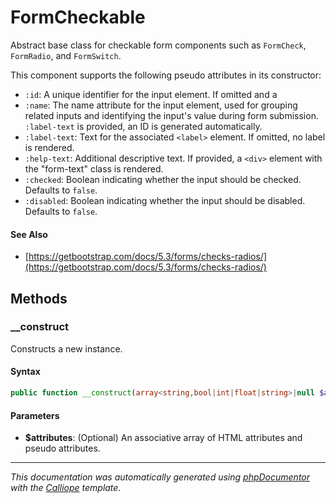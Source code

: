 # FormCheckable

Abstract base class for checkable form components such as `FormCheck`,
`FormRadio`, and `FormSwitch`.

This component supports the following pseudo attributes in its constructor:

- `:id`: A unique identifier for the input element. If omitted and a
- `:name`: The name attribute for the input element, used for grouping
  related inputs and identifying the input's value during form submission.
  `:label-text` is provided, an ID is generated automatically.
- `:label-text`: Text for the associated `<label>` element. If omitted, no
  label is rendered.
- `:help-text`: Additional descriptive text. If provided, a `<div>` element
  with the "form-text" class is rendered.
- `:checked`: Boolean indicating whether the input should be checked.
  Defaults to `false`.
- `:disabled`: Boolean indicating whether the input should be disabled.
  Defaults to `false`.

#### See Also

- [https://getbootstrap.com/docs/5.3/forms/checks-radios/](https://getbootstrap.com/docs/5.3/forms/checks-radios/)

## Methods

### __construct

Constructs a new instance.

#### Syntax

```php
public function __construct(array<string,bool|int|float|string>|null $attributes = null)
```

#### Parameters

- **$attributes**: (Optional) An associative array of HTML attributes and pseudo attributes.

---

*This documentation was automatically generated using [phpDocumentor](http://www.phpdoc.org/) with the [Calliope](https://github.com/DaphneWebFramework/Calliope) template.*
